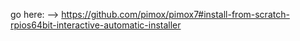 go here:
--> https://github.com/pimox/pimox7#install-from-scratch-rpios64bit-interactive-automatic-installer
